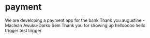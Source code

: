 # payment
We are developing a payment app for the bank 
Thank you augustine - Maclean Awuku-Darko Sem
Thank you for showing up
hellooooo
hello trigger
test trigger
